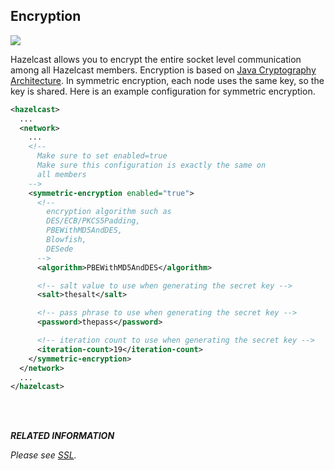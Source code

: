
## Encryption

![](images/enterprise-onlycopy.jpg)

Hazelcast allows you to encrypt the entire socket level communication among all Hazelcast members. Encryption is based on [Java Cryptography Architecture](http://java.sun.com/javase/6/docs/technotes/guides/security/crypto/CryptoSpec.html). In symmetric encryption, each node uses the same key, so the key is shared. Here is an example configuration for symmetric encryption.

```xml
<hazelcast>
  ...
  <network>
    ...
    <!--
      Make sure to set enabled=true
      Make sure this configuration is exactly the same on
      all members
    -->
    <symmetric-encryption enabled="true">
      <!--
        encryption algorithm such as
        DES/ECB/PKCS5Padding,
        PBEWithMD5AndDES,
        Blowfish,
        DESede
      -->
      <algorithm>PBEWithMD5AndDES</algorithm>

      <!-- salt value to use when generating the secret key -->
      <salt>thesalt</salt>

      <!-- pass phrase to use when generating the secret key -->
      <password>thepass</password>

      <!-- iteration count to use when generating the secret key -->
      <iteration-count>19</iteration-count>
    </symmetric-encryption>
  </network>
  ...
</hazelcast>
```

<br> </br>


***RELATED INFORMATION***

*Please see [SSL](#ssl).*
